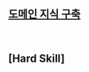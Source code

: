 ## [도메인 지식 구축](https://github.com/qsdcfd/Data_Hackthon/blob/TIL/docs/Archiving_Domain.ipynb)

<br>

## [Hard Skill]
